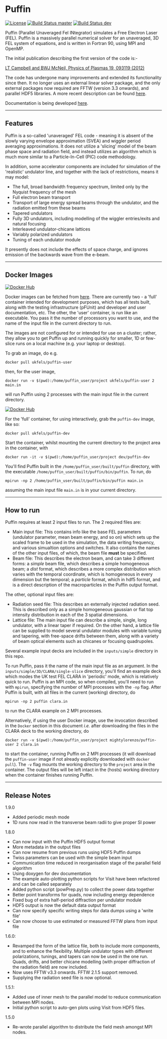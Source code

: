 # Puffin

[![License](https://img.shields.io/badge/License-BSD%203--Clause-blue.svg)](https://opensource.org/licenses/BSD-3-Clause)
[![Build Status master](https://img.shields.io/travis/com/UKFELs/Puffin/master.svg?label=master)](https://travis-ci.com/UKFELs/Puffin/branches)
[![Build Status dev](https://img.shields.io/travis/com/UKFELs/Puffin/dev.svg?label=dev)](https://travis-ci.com/UKFELs/Puffin/branches)

Puffin (Parallel Unaveraged Fel INtegrator) simulates a Free Electron Laser (FEL). Puffin is a massively parallel numerical solver for an unaveraged, 3D FEL system of equations, and is written in Fortran 90, using MPI and OpenMP.

The initial publication describing the first version of the code is:-

[LT Campbell and BWJ McNeil, Physics of Plasmas 19, 093119 (2012)](http://aip.scitation.org/doi/10.1063/1.4752743)

The code has undergone many improvements and extended its functionality
since then. It no longer uses an external linear solver package, and the
only external packages now required are FFTW (version 3.3 onwards), and
parallel HDF5 libraries. A more recent description can be found [here](http://ipac2018.vrws.de/papers/thpmk112.pdf).

Documentation is being developed [here](https://ukfels.github.io/puffinDocs/).

----
## Features

Puffin is a so-called 'unaveraged' FEL code - meaning it is absent of the
slowly varying envelope approximation (SVEA) and wiggler period averaging
approximations. It does not utilize a 'slicing' model of the beam phase space
and radiation field, and instead utilizes an algorithm which is much more
similar to a Particle-In-Cell (PIC) code methodology.

In addition, some accelerator components are included for simulation of the
'realistic' undulator line, and together with the lack of restrictions,
means it may model:
  - The full, broad bandwidth frequency spectrum, limited only by the Nyquist frequency of the mesh
  - Full electron beam transport
  - Transport of large energy spread beams through the undulator, and the radiation emitted from these beams
  - Tapered undulators
  - Fully 3D undulators, including modelling of the wiggler entries/exits and natural focusing
  - Interleaved undulator-chicane lattices
  - Variably polarized undulators
  - Tuning of each undulator module

It presently does not include the effects of space charge, and ignores emission
of the backwards wave from the e-beam.

----
## Docker Images

[![Docker Hub](http://dockeri.co/image/ukfels/puffin-user)](https://hub.docker.com/r/ukfels/puffin-user)

Docker images can be fetched from [here](https://hub.docker.com/u/ukfels/).
There are currently two - a 'full' container intended for development purposes, 
which has all tests built, along with the testing infrastructure (pFUnit) and
developer and user documentation, etc. The other, the 'user' container, is
run like an executable. You pass it the number of processors you want to use,
and the name of the input file in the current directory to run.

The images are not configured for or intended for use on a cluster; rather, they allow you to get Puffin up and running quickly for smaller, 1D or few-slice runs on a local machine (e.g. your laptop or desktop).

To grab an image, do e.g.
```
docker pull ukfels/puffin-user
```
then, for the user image,
```
docker run -v $(pwd):/home/puffin_user/project ukfels/puffin-user 2 main.in
```
will run Puffin using 2 processes with the main input file in the current directory.

[![Docker Hub](http://dockeri.co/image/ukfels/puffin-dev)](https://hub.docker.com/r/ukfels/puffin-dev)

For the 'full' container, for using interactively, grab the `puffin-dev` image, like so:
```
docker pull ukfels/puffin-dev
```
Start the container, whilst mounting the current directory to the project area in the container, with
```
docker run -it -v $(pwd):/home/puffin_user/project dev/puffin-dev
```
You'll find Puffin built in the `/home/puffin_user/built/puffin` directory, with the executable `/home/puffin_user/built/puffin/bin/puffin`. To run, do 

```
mpirun -np 2 /home/puffin_user/built/puffin/bin/puffin main.in
```
assuming the main input file `main.in` is in your current directory.

----

## How to run

Puffin requires at least 2 input files to run. The 2 required files are:
- Main input file: This contains info like the base FEL parameters (undulator parameter, mean beam energy, and so on) which sets up the scaled frame to be used in the simulation, the data writing frequency, and various simualtion options and switches. It also contains the names of the other input files, of which, the beam file **must** be specified.
- Beam file: This describes the electron beam, and can take 3 different forms: a *simple* beam file, which describes a simple homogeneous beam; a *dist* format, which describes a more complex distribution which varies with the temporal coordinate, which is homogeneous in every dimension but the temporal; a *particle* format, which in hdf5 format, and is a direct description of the macroparticles in the Puffin output format.

The other, optional input files are:
 - Radiation seed file: This describes an externally injected radiation seed. This is described only as a simple homogeneous gaussian or flat top intensity distribution in each of the 3 spatial dimensions.
 - Lattice file: The main input file can describe a simple, single, long undulator, with a linear taper if required. On the other hand, a lattice file can be supplied to model several undulator modules with variable tuning and tapering, with free-space drifts between them, along with a variety of beam optical elements such as chicanes or focusing quadrupoles.

Several example input decks are included in the `inputs/simple` directory in this repo.

To run Puffin, pass it the name of the main input file as an argument. In the `inputs/simple/3D/CLARA/single-slice` directory, you'll find an example deck which modes the UK test FEL CLARA in 'periodic' mode, which is relatively quick to run. Puffin is an MPI code, so when compiled, you'll need to run with `mpirun`, specifying the number of MPI processes with the `-np` flag. After Puffin is built, with all files in the current (working) directory, do
```
mpirun -np 2 puffin clara.in
```
to run the CLARA example on 2 MPI processes.

Alternatively, if using the user Docker image, use the invocation described in the `Docker` section in this document *i.e.* after downloading the files in the CLARA deck to the working directory, do
```
docker run -v $(pwd):/home/puffin_user/project mightylorenzo/puffin-user 2 clara.in
```
to start the container, running Puffin on 2 MPI processes (it will download the `puffin-user` image if not already explicitly downloaded with `docker pull`). The `-v` flag mounts the working directory to the `project` area in the container. The output files will be left intact in the (hosts) working directory when the container finishes running Puffin.

----

## Release Notes

1.9.0
  - Added periodic mesh mode
  - 1D runs now read in the transverse beam radii to give proper SI power

1.8.0
  - Can now input with the Puffin HDF5 output format
  - More metadata in the output files
  - Can now resume from previous runs using HDF5 Puffin dumps
  - Twiss parameters can be used with the simple beam input
  - Communication time reduced in reorganisation stage of the parallel field algorithm
  - Using doxygen for dev documentation
  - The example auto-plotting python scripts for Visit have been refactored and can be called separately
  - Added python script (powPrep.py) to collect the power data together
  - Better point transforms for quads, now including energy dependence
  - Fixed bug of extra half-period diffraction per undulator module
  - HDF5 output is now the default data output format
  - Can now specify specific writing steps for data dumps using a 'write file'
  - Can now choose to use estimated or measured FFTW plans from input file

1.6.0:
  - Revamped the form of the lattice file, both to include more components, and to
    enhance the flexibility. Multiple undulator types with different polarizations,
    tunings, and tapers can now be used in the one run. Quads, drifts, and better
    chicane modelling (with proper diffraction of the radiation field) are now
    included.
  - Now uses FFTW v3.3 onwards. FFTW 2.1.5 support removed.
  - Supplying the radiation seed file is now optional.

1.5.1:
  - Added use of inner mesh to the parallel model to reduce communication between MPI nodes.
  - Initial python script to auto-gen plots using Visit from HDF5 files.

1.5.0
  - Re-wrote parallel algorithm to distribute the field mesh amongst MPI nodes.
